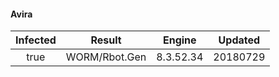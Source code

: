 #### Avira
| Infected      | Result      | Engine      | Updated      |
|:-------------:|:-----------:|:-----------:|:------------:|
| true | WORM/Rbot.Gen | 8.3.52.34 | 20180729 |

